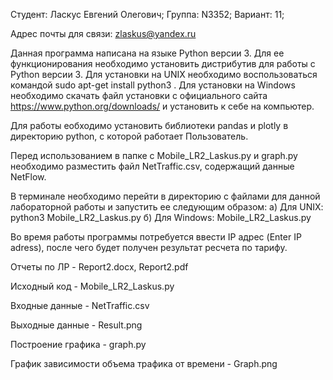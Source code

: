 Студент: Ласкус Евгений Олегович; Группа: N3352; Вариант: 11;

Адрес почты для связи: zlaskus@yandex.ru

Данная программа написана на языке Python версии 3. Для ее функционирования необходимо установить дистрибутив для работы с Python версии 3. Для установки на UNIX необходимо воспользоваться командой sudo apt-get install python3 . Для установки на Windows необходимо скачать файл установки с официального сайта https://www.python.org/downloads/ и установить к себе на компьютер.

Для работы еобходимо установить библиотеки pandas и plotly в директорию python, с которой работает Пользователь.

Перед использованием в папке с Mobile_LR2_Laskus.py и graph.py необходимо разместить файл NetTraffic.csv, содержащий данные NetFlow.

В терминале необходимо перейти в директорию с файлами для данной лабораторной работы и запустить ее следующим образом: а) Для UNIX: python3 Mobile_LR2_Laskus.py б) Для Windows: Mobile_LR2_Laskus.py

Во время работы программы потребуется ввести IP адрес (Enter IP adress), после чего будет получен результат ресчета по тарифу.

Отчеты по ЛР - Report2.docx, Report2.pdf

Исходный код - Mobile_LR2_Laskus.py

Входные данные - NetTraffic.csv

Выходные данные - Result.png

Построение графика - graph.py

График зависимости объема трафика от времени - Graph.png

